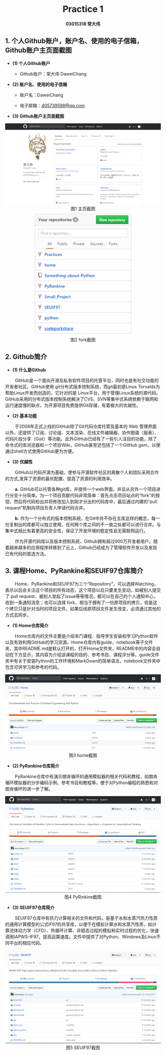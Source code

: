 # <div align=center> **Practice 1**</div> 

#### <center>**03015318 常大伟**</center>

## **1. 个人Github账户，账户名、使用的电子信箱，Github账户主页面截图**
* **(1) 个人Github账户**
  * Github账户：常大伟 DaweiChang

* **(2) 账户名、使用的电子信箱**

  * 账户名：DaweiChang

  * 电子邮箱：405739598@qq.com

* **(3) Github账户主页面截图**

<div align=center><img src="主页截图.png"/></div> 

 <center> 图1 主页截图</center>

<div align=center> <img src="fork.png"/> </div> 

<center> 图2 fork截图</center>

## **2. Github简介**

* **(1) 什么是Github**

&nbsp; &nbsp; &nbsp; &nbsp; GitHub是一个面向开源及私有软件项目的托管平台，同时也是有社交功能的开发者社区。GitHub使用 git分布式版本控制系统，而git最初是Linux Torvalds为帮助Linux开发而创造的，它针对的是 Linux平台，用于管理Linux系统的源代码。GitHub采用的分布式版本控制系统解决了CVS、SVN等集中式系统依赖于联网和运行速度慢的缺点，为开源项目免费提供Git存储，有着极大的优越性。

* **(2) 基本功能**

&nbsp; &nbsp; &nbsp; &nbsp; 于2008年正式上线的GitHub除了Git代码仓库托管及基本的 Web 管理界面以外，还提供了订阅、讨论组、文本渲染、在线文件编辑器、协作图谱（报表）、代码片段分享（Gist）等功能。此外GitHub已经有了一些引人注目的功能，除了命令式的库浏览器和一个项目Wiki，GitHub甚至还包括了一个GitHub gem，以使通过shell方式使用GitHub更为方便。

* **(3) 优越性**

&nbsp; &nbsp; &nbsp; &nbsp; GitHub以代码开源为基础，使参与开源软件社区的离散个人和团队采用合作的方式,发挥了资源的最优配置、提高了资源的利用效率。

&nbsp; &nbsp; &nbsp; &nbsp; **a.** GitHub可以托管各种git库，并提供一个web界面，并且从另外一个项目进行分支十分简单。为一个项目贡献代码非常简单：首先点击项目站点的“fork”的按钮，然后将代码检出并将修改加入到刚才分出的代码库中，最后通过内建的“pull request”机制向项目负责人申请代码合并。

&nbsp; &nbsp; &nbsp; &nbsp; **b.** 作为一个分布式的版本控制系统，在Git中并不存在主库这样的概念，每一份复制出的库都可以独立使用，任何两个库之间的不一致之处都可以进行合并。与集中式相比有着更高的安全性，保证了开发环境的稳定性且无需联网运行。

&nbsp; &nbsp; &nbsp; &nbsp; 作为开源代码库以及版本控制系统，Github拥有超过900万开发者用户。随着越来越多的应用程序转移到了云上，Github已经成为了管理软件开发以及发现已有代码的首选方法。

## **3. 课程Home、PyRankine和SEUIF97仓库简介**
&nbsp; &nbsp; &nbsp; &nbsp; Home、PyRankine和SEUIF97为三个“Repository”，可以选择Watching，表示以后会关注这个项目的所有动态，这个项目以后只要发生变动，如被别人提交了 pull request、被别人发起了issue等等情况，都可以在自己的个人通知中心，收到一条通知消息；也可以选择 fork，相当于拥有了一份原项目的拷贝，但是这个拷贝只是针对当时的项目文件，如果后续原项目文件发生改变，必须通过其他的方式去同步。

* **(1) Home仓库简介**

&nbsp; &nbsp; &nbsp; &nbsp; Home仓库内的文件主要是介绍本门课程、指导学生安装和学习Python软件以及有效利用GitHub的学习资源。Home仓库内有guide、notebook等子文件夹，其中README.md是默认打开的，打开Home文件夹，README中的内容会自动在下方显示，其内容为介绍该课程的目的、参考书目、课程评分等。guide文件夹中有关于安装Python的工作环境和MarkDown的简单语法，notebook文件夹中包含可供学习和参考的代码。

<div align=center><img src="home.png"/></div> 

<center> 图3 home截图</center>

* **(2) PyRankine仓库简介**

&nbsp; &nbsp; &nbsp; &nbsp; PyRankine仓库中有演示朗肯循环的通用模拟器的相关代码和教程，如朗肯循环模拟器的分步编码示例、参考书目和教程等，便于对Python编程的熟悉和对朗肯循环的进一步了解。

<div align=center><img src="PyRankine.png"/></div> 

<center> 图4 PyRinkine截图</center>

* **(3) SEUIF97仓库简介**

&nbsp; &nbsp; &nbsp; &nbsp; SEUIF97仓库中有热力计算相关的文件和代码，是基于水和水蒸汽热力性质的通用计算模型的公式IF97的共享库，以便于在模拟计算水和水蒸汽性质，如计算流体动力学（CFD）、热循环计算、非稳态过程的模拟和实时过程的优化，快速调用IAPWS-IF97，提高运算速度。文件中提供了对Python、Windows及Linux不同平台的相应代码。

<div align=center><img src="SEUIF97.png"/></div> 

<center> 图5 SEUIF97截图</center>